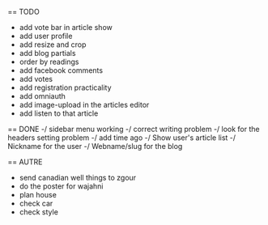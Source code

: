 == TODO
- add vote bar in article show
- add user profile
- add resize and crop
- add blog partials
- order by readings
- add facebook comments
- add votes
- add registration practicality
- add omniauth
- add image-upload in the articles editor
- add listen to that article

== DONE
-/ sidebar menu working
-/ correct writing problem
-/ look for the headers setting problem
-/ add time ago
-/ Show user's article list
-/ Nickname for the user
-/ Webname/slug for the blog

== AUTRE
- send canadian well things to zgour
- do the poster for wajahni
- plan house
- check car
- check style
